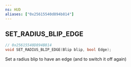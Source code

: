 ```yaml
---
ns: HUD
aliases: ["0x25615540d894b814"]
---
```

## SET_RADIUS_BLIP_EDGE

```c
// 0x25615540D894B814
void SET_RADIUS_BLIP_EDGE(Blip blip, bool Edge);
```

Set a radius blip to have an edge (and to switch it off again)

